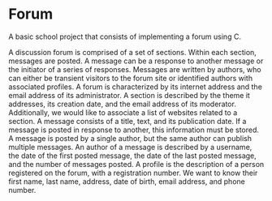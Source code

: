 # Forum
A basic school project that consists of implementing a forum using C.


A discussion forum is comprised of a set of sections. Within each section, messages are posted. A message can be a response to another message or the initiator of a series of responses. Messages are written by authors, who can either be transient visitors to the forum site or identified authors with associated profiles. A forum is characterized by its internet address and the email address of its administrator. A section is described by the theme it addresses, its creation date, and the email address of its moderator. Additionally, we would like to associate a list of websites related to a section. A message consists of a title, text, and its publication date. If a message is posted in response to another, this information must be stored. A message is posted by a single author, but the same author can publish multiple messages. An author of a message is described by a username, the date of the first posted message, the date of the last posted message, and the number of messages posted. A profile is the description of a person registered on the forum, with a registration number. We want to know their first name, last name, address, date of birth, email address, and phone number.
